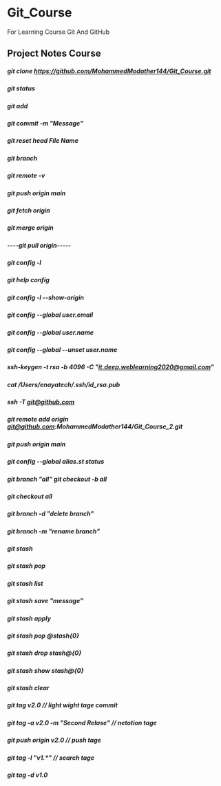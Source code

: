 # Git_Course
For Learning Course Git And GitHub 

## Project Notes Course
##### git clone https://github.com/MohammedModather144/Git_Course.git
##### git status
##### git add
##### git commit -m "Message"
##### git reset head File Name
##### git branch
##### git remote -v
##### git push origin main
##### git fetch origin 
##### git merge origin 
##### ----git pull origin-----
##### git config -l
##### git help config
##### git config -l --show-origin
##### git config --global user.email
##### git config --global user.name
##### git config --global --unset user.name 
##### ssh-keygen -t rsa -b 4096 -C "it.deep.weblearning2020@gmail.com"
##### cat /Users/enayatech/.ssh/id_rsa.pub
##### ssh -T git@github.com
##### git remote add origin git@github.com:MohammedModather144/Git_Course_2.git
##### git push origin main
##### git config --global alias.st status
##### git branch "all"  git checkout -b all
##### git checkout all
##### git branch -d "delete branch"
##### git branch -m "rename branch"
##### git stash 
##### git stash pop
##### git stash list
##### git stash save "message"
##### git stash apply
##### git stash pop @stash{0}
##### git stash drop stash@{0}
##### git stash show stash@{0}
##### git stash clear
##### git tag v2.0  // light wight tage commit 
##### git tag -a v2.0 -m "Second Relase" // netotion tage
#####  git push origin v2.0   // push tage
##### git tag -l "v1.*" // search tage
##### git tag -d v1.0
